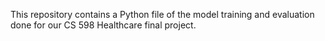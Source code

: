 This repository contains a Python file of the model training and evaluation done for our CS 598 Healthcare final project.
